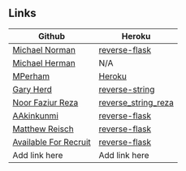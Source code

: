## Links

| Github                                                       | Heroku                                                |
|--------------------------------------------------------------|-------------------------------------------------------|
| [Michael Norman](https://github.com/mlnorman/python-devtest) | [reverse-flask](http://reverse-flask.herokuapp.com/)  |
| [Michael Herman](https://github.com/mjhea0/python-devtest/tree/master/part2/reverse_flask_herman)     | N/A     |
| [MPerham](https://github.com/mperham2/python-devtest/tree/master/part2/reverse_flask_perham)     | [Heroku](https://shrouded-thicket-5935.herokuapp.com/)   |
| [Gary Herd](https://github.com/garyherd/python-devtest)     | [reverse-string](https://grh-reverse-string.herokuapp.com/)    |
| [Noor Faziur Reza](https://github.com/ni8mr/python-devtest)    | [reverse_string_reza](http://ni8mr2.herokuapp.com/)     |
| [AAkinkunmi](https://github.com/nubianMONK/python-devtest/tree/master/part2/reverse_flask_akinkunmi)  | [reverse-flask](http://vast-forest-9436.herokuapp.com/) |
| [Matthew Reisch](https://github.com/mbreisch/python-devtest) | [reverse-flask](https://vast-caverns-90155.herokuapp.com/) |
| [Available For Recruit](https://github.com/available-for-recruit/python-devtest) | [reverse-flask](https://limitless-beach-97367.herokuapp.com/) |
| Add link here     | Add link here     |
